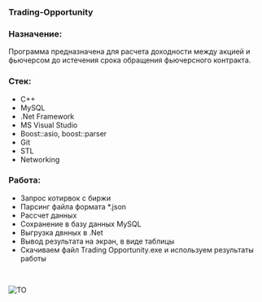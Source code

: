 ### Trading-Opportunity

### Назначение:
Программа предназначена для расчета доходности между акцией и фьючерсом до истечения срока обращения фьючерсного контракта.

### Стек: 
- С++
- MySQL
- .Net Framework
- MS Visual Studio
- Boost::asio, boost::parser
- Git
- STL
- Networking

### Работа:
 - Запрос котирвок с биржи
 - Парсинг файла формата *.json
 - Рассчет данных
 - Сохранение в базу данных MySQL
 - Выгрузка двнных в .Net
 - Вывод результата на экран, в виде таблицы
 - Скачиваем файл Trading Opportunity.exe и используем результаты работы

 <br>

![TO](https://github.com/user-attachments/assets/76f246bc-c8ae-4721-80b3-e30014526612)



